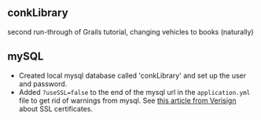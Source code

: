 ## conkLibrary
second run-through of Grails tutorial, changing vehicles to books (naturally)

## mySQL

- Created local mysql database called 'conkLibrary' and set up the user and password. 
- Added `?useSSL=false` to the end of the mysql url in the `application.yml` file to get rid of warnings from mysql. 
See [this article from Verisign](https://www.verisign.com/en_US/website-presence/website-optimization/ssl-certificates/index.xhtml) about SSL certificates.
